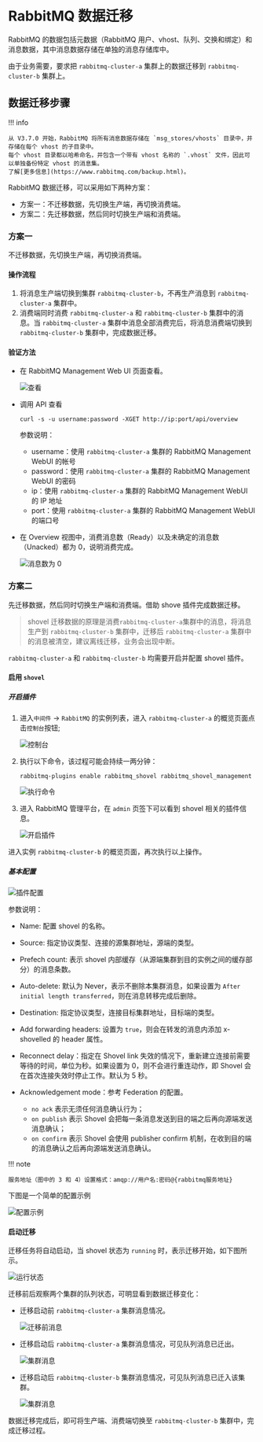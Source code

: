 # RabbitMQ 数据迁移

RabbitMQ 的数据包括元数据（RabbitMQ 用户、vhost、队列、交换和绑定）和消息数据，其中消息数据存储在单独的消息存储库中。

由于业务需要，要求把 `rabbitmq-cluster-a` 集群上的数据迁移到 `rabbitmq-cluster-b` 集群上。

## 数据迁移步骤

!!! info

    从 V3.7.0 开始，RabbitMQ 将所有消息数据存储在 `msg_stores/vhosts` 目录中，并存储在每个 vhost 的子目录中。
    每个 vhost 目录都以哈希命名，并包含一个带有 vhost 名称的 `.vhost` 文件，因此可以单独备份特定 vhost 的消息集。
    了解[更多信息](https://www.rabbitmq.com/backup.html)。

RabbitMQ 数据迁移，可以采用如下两种方案：

- 方案一：不迁移数据，先切换生产端，再切换消费端。
- 方案二：先迁移数据，然后同时切换生产端和消费端。

### 方案一

不迁移数据，先切换生产端，再切换消费端。

#### 操作流程

1. 将消息生产端切换到集群 `rabbitmq-cluster-b`，不再生产消息到 `rabbitmq-cluster-a` 集群中。
2. 消费端同时消费 `rabbitmq-cluster-a` 和 `rabbitmq-cluster-b` 集群中的消息。当 `rabbitmq-cluster-a` 集群中消息全部消费完后，将消息消费端切换到 `rabbitmq-cluster-b` 集群中，完成数据迁移。

#### 验证方法

- 在 RabbitMQ Management Web UI 页面查看。

    ![查看](https://docs.daocloud.io/daocloud-docs-images/docs/middleware/rabbitmq/images/migrate01.png)

- 调用 API 查看

    ```shell
    curl -s -u username:password -XGET http://ip:port/api/overview
    ```

    参数说明：

    - username：使用 `rabbitmq-cluster-a` 集群的 RabbitMQ Management WebUI 的帐号
    - password：使用 `rabbitmq-cluster-a` 集群的 RabbitMQ Management WebUI 的密码
    - ip：使用 `rabbitmq-cluster-a` 集群的 RabbitMQ Management WebUI 的 IP 地址
    - port：使用 `rabbitmq-cluster-a` 集群的 RabbitMQ Management WebUI 的端口号

- 在 Overview 视图中，消费消息数（Ready）以及未确定的消息数（Unacked）都为 0，说明消费完成。

    ![消息数为 0](https://docs.daocloud.io/daocloud-docs-images/docs/middleware/rabbitmq/images/migrate02.png)

### 方案二

先迁移数据，然后同时切换生产端和消费端。借助 shove 插件完成数据迁移。

> shovel 迁移数据的原理是消费`rabbitmq-cluster-a`集群中的消息，将消息生产到 `rabbitmq-cluster-b` 集群中，迁移后 `rabbitmq-cluster-a` 集群中的消息被清空，建议离线迁移，业务会出现中断。

`rabbitmq-cluster-a` 和 `rabbitmq-cluster-b` 均需要开启并配置 shovel 插件。

#### 启用 `shovel`

##### 开启插件

1. 进入`中间件` -> `RabbitMQ` 的实例列表，进入 `rabbitmq-cluster-a` 的概览页面点击`控制台`按钮;

    ![控制台](https://docs.daocloud.io/daocloud-docs-images/docs/zh/docs/middleware/rabbitmq/images/migrate10.png)

2. 执行以下命令，该过程可能会持续一两分钟：

    ```shell
    rabbitmq-plugins enable rabbitmq_shovel rabbitmq_shovel_management
    ```

    ![执行命令](https://docs.daocloud.io/daocloud-docs-images/docs/zh/docs/middleware/rabbitmq/images/migrate11.png)

3. 进入 RabbitMQ 管理平台，在 `admin` 页签下可以看到 shovel 相关的插件信息。

    ![开启插件](https://docs.daocloud.io/daocloud-docs-images/docs/zh/docs/middleware/rabbitmq/images/migrate09.png)

进入实例 `rabbitmq-cluster-b` 的概览页面，再次执行以上操作。

##### 基本配置

![插件配置](https://docs.daocloud.io/daocloud-docs-images/docs/middleware/rabbitmq/images/migrate03.png)

参数说明：

- Name: 配置 shovel 的名称。
- Source: 指定协议类型、连接的源集群地址，源端的类型。
- Prefech count: 表示 shovel 内部缓存（从源端集群到目的实例之间的缓存部分）的消息条数。
- Auto-delete: 默认为 Never，表示不删除本集群消息，如果设置为 `After initial length transferred`，则在消息转移完成后删除。
- Destination: 指定协议类型，连接目标集群地址，目标端的类型。
- Add forwarding headers: 设置为 `true`，则会在转发的消息内添加 x-shovelled 的 header 属性。
- Reconnect delay：指定在 Shovel link 失效的情况下，重新建立连接前需要等待的时间，单位为秒。如果设置为 0，则不会进行重连动作，即 Shovel 会在首次连接失效时停止工作。默认为 5 秒。
- Acknowledgement mode：参考 Federation 的配置。

    - `no ack` 表示无须任何消息确认行为；
    - `on publish` 表示 Shovel 会把每一条消息发送到目的端之后再向源端发送消息确认；
    - `on confirm` 表示 Shovel 会使用 publisher confirm 机制，在收到目的端的消息确认之后再向源端发送消息确认。

!!! note

    服务地址（图中的 3 和 4）设置格式：amqp://用户名:密码@{rabbitmq服务地址}

下图是一个简单的配置示例

![配置示例](https://docs.daocloud.io/daocloud-docs-images/docs/zh/docs/middleware/rabbitmq/images/migrate12.png)

#### 启动迁移

迁移任务将自动启动，当 shovel 状态为 `running` 时，表示迁移开始，如下图所示。

![运行状态](https://docs.daocloud.io/daocloud-docs-images/docs/middleware/rabbitmq/images/migrate06.png)

迁移前后观察两个集群的队列状态，可明显看到数据迁移变化：

- 迁移启动前 `rabbitmq-cluster-a` 集群消息情况。

    ![迁移前消息](https://docs.daocloud.io/daocloud-docs-images/docs/middleware/rabbitmq/images/migrate04.png)

- 迁移启动后 `rabbitmq-cluster-a` 集群消息情况，可见队列消息已迁出。

    ![集群消息](https://docs.daocloud.io/daocloud-docs-images/docs/middleware/rabbitmq/images/migrate07.png)

- 迁移启动后 `rabbitmq-cluster-b` 集群消息情况，可见队列消息已迁入该集群。

    ![集群消息](https://docs.daocloud.io/daocloud-docs-images/docs/middleware/rabbitmq/images/migrate08.png)


数据迁移完成后，即可将生产端、消费端切换至 `rabbitmq-cluster-b` 集群中，完成迁移过程。


